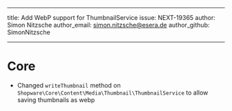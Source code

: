 ---
title: Add WebP support for ThumbnailService
issue: NEXT-19365
author: Simon Nitzsche
author_email: simon.nitzsche@esera.de
author_github: SimonNitzsche
___
# Core
* Changed `writeThumbnail` method on `Shopware\Core\Content\Media\Thumbnail\ThumbnailService` to allow saving thumbnails as webp
